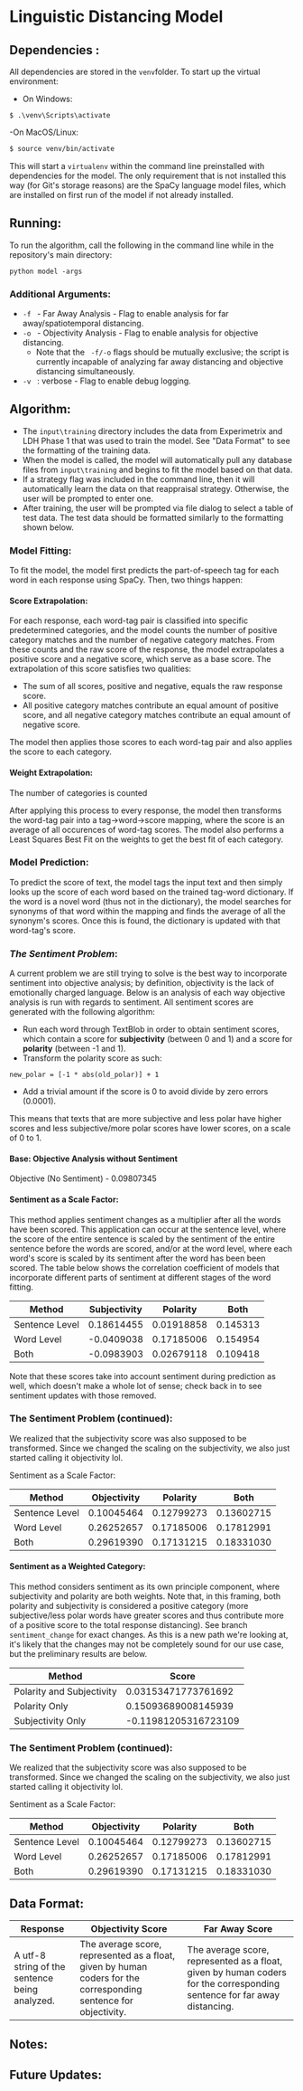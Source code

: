 # Linguistic Distancing Model 

## __Dependencies__ :
All dependencies are stored in the `venv`folder. To start up the virtual environment:
- On Windows:

 ```shell
 $ .\venv\Scripts\activate
 ```

 -On MacOS/Linux:
 ```bash
 $ source venv/bin/activate
 ```

 This will start a `virtualenv` within the command line preinstalled with dependencies for the model.
 The only requirement that is not installed this way (for Git's storage reasons) are the SpaCy language model files, which are installed on first run of the model if not already installed.

## __Running__: 

To run the algorithm, call the following in the command line while in the repository's main directory:

```shell
python model -args
```
### Additional Arguments:
- ```-f ``` - Far Away Analysis - Flag to enable analysis for far away/spatiotemporal distancing. 
- ```-o ``` - Objectivity Analysis - Flag to enable analysis for objective distancing. 
    - Note that the ``` -f/-o``` flags should be mutually exclusive; the script is currently incapable of analyzing far away distancing and objective distancing simultaneously. 
- ```-v ``` : verbose - Flag to enable debug logging. 



## __Algorithm__:
- The ```input\training``` directory includes the data from Experimetrix and LDH Phase 1 that was used to train the model. See "Data Format" to see the formatting of the training data.
- When the model is called, the model will automatically pull any database files from ```input\training``` and begins to fit the model based on that data. 
- If a strategy flag was included in the command line, then it will automatically learn the data on that reappraisal strategy. Otherwise, the user will be prompted to enter one. 
- After training, the user will be prompted via file dialog to select a table of test data. The test data should be formatted similarly to the formatting shown below. 

### __Model Fitting__:

To fit the model, the model first predicts the part-of-speech tag for each word in each response using SpaCy. Then, two things happen:

#### Score Extrapolation:
For each response, each word-tag pair is classified into specific predetermined categories, and the model counts the number of positive category matches and the number of negative category matches. From these counts and the raw score of the response, the model extrapolates a positive score and a negative score, which serve as a base score. The extrapolation of this score satisfies two qualities:
- The sum of all scores, positive and negative, equals the raw response score.
- All positive category matches contribute an equal amount of positive score, and all negative category matches contribute an equal amount of negative score. 

The model then applies those scores to each word-tag pair and also applies the score to each category. 

#### Weight Extrapolation:
The number of categories is counted 

After applying this process to every response, the model then transforms the word-tag pair into a tag->word->score mapping, where the score is an average of all occurences of word-tag scores. The model also performs a Least Squares Best Fit on the weights to get the best fit of each category. 

### __Model Prediction__:
To predict the score of text, the model tags the input text and then simply looks up the score of each word based on the trained tag-word dictionary. If the word is a novel word (thus not in the dictionary), the model searches for synonyms of that word within the mapping and finds the average of all the synonym's scores. Once this is found, the dictionary is updated with that word-tag's score. 

### _The Sentiment Problem_:
A current problem we are still trying to solve is the best way to incorporate sentiment into objective analysis; by definition, objectivity is the lack of emotionally charged language. 
Below is an analysis of each way objective analysis is run with regards to sentiment. All sentiment scores are generated with the following algorithm:

- Run each word through TextBlob in order to obtain sentiment scores, which contain a score for __subjectivity__ (between 0 and 1) and a score for __polarity__ (between -1 and 1). 
- Transform the polarity score as such:
```
new_polar = [-1 * abs(old_polar)] + 1
```
- Add a trivial amount if the score is 0 to avoid divide by zero errors (0.0001).

This means that texts that are more subjective and less polar have higher scores and less subjective/more polar scores have lower scores, on a scale of 0 to 1. 


#### Base: Objective Analysis without Sentiment
Objective (No Sentiment) - 0.09807345

#### Sentiment as a Scale Factor:  	 

This method applies sentiment changes as a multiplier after all the words have been scored. This application can occur at the sentence level, where the score of the entire sentence is scaled by the sentiment of the entire sentence before the words are scored, and/or at the word level, where each word's score is scaled by its sentiment after the word has been been scored. The table below shows the correlation coefficient of models that incorporate different parts of sentiment at different stages of the word fitting. 

| Method | Subjectivity  | Polarity | Both | 
| ------ | -------- | ----------------- | -------------- |
| Sentence Level | 0.18614455   | 0.01918858  | 0.145313 | 
| Word Level |	-0.0409038 |	0.17185006 |	0.154954 |
|Both |	-0.0983903 |	0.02679118 |	0.109418 | 

Note that these scores take into account sentiment during prediction as well, which doesn't make a whole lot of sense; check back in to see sentiment updates with those removed.

### __The Sentiment Problem__ (continued):
We realized that the subjectivity score was also supposed to be transformed. 
Since we changed the scaling on the subjectivity, we also just started calling it objectivity lol. 

Sentiment as a Scale Factor:  	 

| Method            | Objectivity  | Polarity | Both | 
| ------            | -------- | ----------------- | -------------- |
| Sentence Level    | 0.10045464 | 0.12799273   | 0.13602715 | 
| Word Level        | 0.26252657 | 0.17185006   | 0.17812991 |
| Both              | 0.29619390 | 0.17131215   | 0.18331030 | 


#### Sentiment as a Weighted Category:

This method considers sentiment as its own principle component, where subjectivity and polarity are both weights. Note that, in this framing, both polarity and subjectivity is considered a positive category (more subjective/less polar words have greater scores and thus contribute more of a positive score to the total response distancing). See branch `sentiment_change` for exact changes. As this is a new path we're looking at, it's likely that the changes may not be completely sound for our use case, but the preliminary results are below. 

| Method | Score | 
| ------ | -------- | 
| Polarity and Subjectivity | 0.03153471773761692   |
| Polarity Only |	0.15093689008145939 |
| Subjectivity Only |	-0.11981205316723109 |

### __The Sentiment Problem__ (continued):
We realized that the subjectivity score was also supposed to be transformed. 
Since we changed the scaling on the subjectivity, we also just started calling it objectivity lol. 

Sentiment as a Scale Factor:  	 

| Method            | Objectivity  | Polarity | Both | 
| ------            | -------- | ----------------- | -------------- |
| Sentence Level    | 0.10045464 | 0.12799273   | 0.13602715 | 
| Word Level        | 0.26252657 | 0.17185006   | 0.17812991 |
| Both              | 0.29619390 | 0.17131215   | 0.18331030 | 

## __Data Format__:

| Response | Objectivity Score | Far Away Score | 
| -------- | ----------------- | -------------- |
| A utf-8 string of the sentence being analyzed. | The average score, represented as a float, given by human coders for the corresponding sentence for objectivity. | The average score, represented as a float, given by human coders for the corresponding sentence for far away distancing. | 



## __Notes__:



## __Future Updates__:



